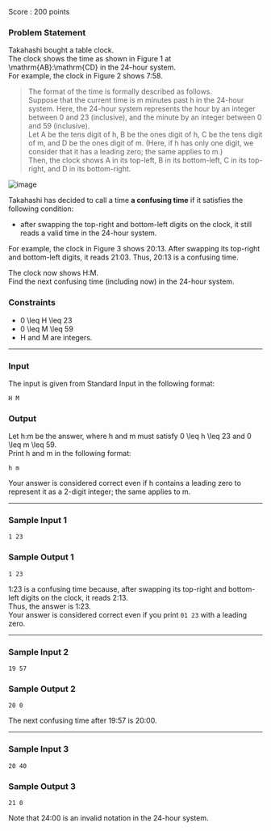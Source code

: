 Score : 200 points

### Problem Statement

Takahashi bought a table clock.  
The clock shows the time as shown in Figure 1 at \mathrm{AB}:\mathrm{CD} in the 24-hour system.  
For example, the clock in Figure 2 shows 7:58.

> The format of the time is formally described as follows.  
> Suppose that the current time is m minutes past h in the 24-hour system. Here, the 24-hour system represents the hour by an integer between 0 and 23 (inclusive), and the minute by an integer between 0 and 59 (inclusive).   
> Let A be the tens digit of h, B be the ones digit of h, C be the tens digit of m, and D be the ones digit of m. (Here, if h has only one digit, we consider that it has a leading zero; the same applies to m.)  
> Then, the clock shows A in its top-left, B in its bottom-left, C in its top-right, and D in its bottom-right.

![image](https://img.atcoder.jp/ghi/abc278_fd0f03726830bf6d87eafff6aaedb0634b1aa7577b2dd043fc5b5a7870f4e12b.png)

Takahashi has decided to call a time **a confusing time** if it satisfies the following condition:

* after swapping the top-right and bottom-left digits on the clock, it still reads a valid time in the 24-hour system.

For example, the clock in Figure 3 shows 20:13. After swapping its top-right and bottom-left digits, it reads 21:03. Thus, 20:13 is a confusing time.

The clock now shows H:M.  
Find the next confusing time (including now) in the 24-hour system.

### Constraints

* 0 \leq H \leq 23
* 0 \leq M \leq 59
* H and M are integers.

---

### Input

The input is given from Standard Input in the following format:

```
H M
```

### Output

Let h:m be the answer, where h and m must satisfy 0 \leq h \leq 23 and 0 \leq m \leq 59.  
Print h and m in the following format:

```
h m
```

Your answer is considered correct even if h contains a leading zero to represent it as a 2-digit integer; the same applies to m.

---

### Sample Input 1

```
1 23
```

### Sample Output 1

```
1 23
```

1:23 is a confusing time because, after swapping its top-right and bottom-left digits on the clock, it reads 2:13.  
Thus, the answer is 1:23.  
Your answer is considered correct even if you print `01 23` with a leading zero.

---

### Sample Input 2

```
19 57
```

### Sample Output 2

```
20 0
```

The next confusing time after 19:57 is 20:00.

---

### Sample Input 3

```
20 40
```

### Sample Output 3

```
21 0
```

Note that 24:00 is an invalid notation in the 24-hour system.